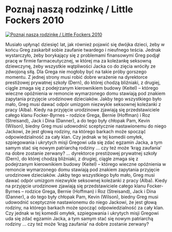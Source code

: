 Poznaj naszą rodzinkę / Little Fockers 2010 
=============
[![Poznaj naszą rodzinkę / Little Fockers 2010 ](http://vidos.pl/images/player.gif)](http://vidos.pl/poznaj-nasza-rodzinke-little-fockers-2010)

 Musiało upłynąć dziesięć lat, jak również pojawić się dwójka dzieci, żeby w końcu Greg zaskarbił sobie zaufanie twardego i nieufnego teścia. Jednak wystarczyło, żeby borykający się z problemami finansowymi Greg podjął pracę w firmie farmaceutycznej, w której ma za koleżankę seksowną dziewczynę, żeby wszystkie wątpliwości Jacka co do zięcia wróciły ze zdwojoną siłą. Dla Grega nie mogłoby być na takie próby gorszego momentu. Z jednej strony musi robić dobre wrażenie na dyrektorce prestiżowej prywatnej szkoły (Dern), do której chodzą bliźniaki, z drugiej, ciągle zmaga się z podejrzanym kierownikiem budowy (Keitel) – którego wieczne opóźnienia w remoncie wymarzonego domu stawiają pod znakiem zapytania przyjęcie urodzinowe dzieciaków. Jakby tego wszystkiego było mało, Greg musi dawać odpór umizgom niezwykle seksownej koleżanki z pracy (Alba). Kiedy na przyjęcie urodzinowe zjawiają się przedstawiciele całego klanu Focker-Byrnes – rodzice Grega, Bernie (Hoffman) i Roz (Streisand), Jack i Dina (Danner), a do tego były chłopak Pam, Kevin (Wilson), biedny Greg musi udowodnić sceptycznie nastawionemu do niego Jackowi, że jest głową rodziny, na którego barkach może spocząć odpowiedzialność za cały klan. Czy jednak w tej komedii omyłek, szpiegowania i ukrytych misji Gregowi uda się zdać egzamin Jacka, a tym samym stać się nowym patriarchą rodziny … czy też może ‘krąg zaufania’ na dobre zostanie zerwany?  ... dyrektorce prestiżowej prywatnej szkoły (Dern), do której chodzą bliźniaki, z drugiej, ciągle zmaga się z podejrzanym kierownikiem budowy (Keitel) – którego wieczne opóźnienia w remoncie wymarzonego domu stawiają pod znakiem zapytania przyjęcie urodzinowe dzieciaków. Jakby tego wszystkiego było mało, Greg musi dawać odpór umizgom niezwykle seksownej koleżanki z pracy (Alba). Kiedy na przyjęcie urodzinowe zjawiają się przedstawiciele całego klanu Focker-Byrnes – rodzice Grega, Bernie (Hoffman) i Roz (Streisand), Jack i Dina (Danner), a do tego były chłopak Pam, Kevin (Wilson), biedny Greg musi udowodnić sceptycznie nastawionemu do niego Jackowi, że jest głową rodziny, na którego barkach może spocząć odpowiedzialność za cały klan. Czy jednak w tej komedii omyłek, szpiegowania i ukrytych misji Gregowi uda się zdać egzamin Jacka, a tym samym stać się nowym patriarchą rodziny … czy też może ‘krąg zaufania’ na dobre zostanie zerwany?
